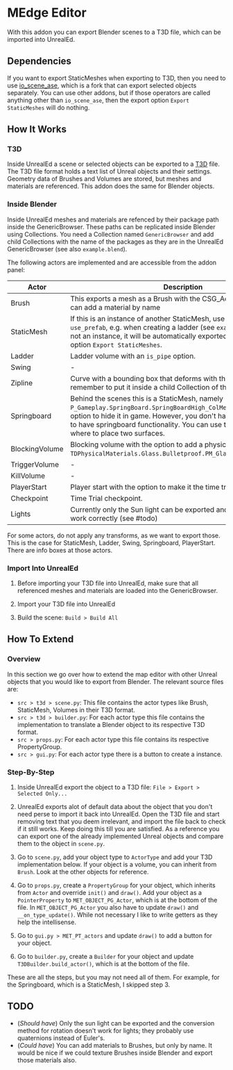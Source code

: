 # MEdge Editor

With this addon you can export Blender scenes to a T3D file, which can be imported into UnrealEd.

## Dependencies

If you want to export StaticMeshes when exporting to T3D, then you need to use [io_scene_ase](https://github.com/medge-tools/io_scene_ase), which is a fork that can export selected objects separately. You can use other addons, but if those operators are called anything other than `io_scene_ase`, then the export option `Export StaticMeshes` will do nothing.

## How It Works

### T3D

Inside UnrealEd a scene or selected objects can be exported to a [T3D](https://wiki.beyondunreal.com/Legacy:T3D_File) file. The T3D file format holds a text list of Unreal objects and their settings. Geometry data of Brushes and Volumes are stored, but meshes and materials are referenced. This addon does the same for Blender objects.

### Inside Blender

Inside UnrealEd meshes and materials are refenced by their package path inside the GenericBrowser. These paths can be replicated inside Blender using Collections. You need a Collection named `GenericBrowser` and add child Collections with the name of the packages as they are in the UnrealEd GenericBrowser (see also `example.blend`). 

The following actors are implemented and are accessible from the addon panel:

| Actor          | Description
|----------------|----------------
| Brush          | This exports a mesh as a Brush with the CSG_Add option and you can add a material by name
| StaticMesh     | If this is an instance of another StaticMesh, use the option `use_prefab`, e.g. when creating a ladder (see `example.blend`). If it is not an instance, it will be automatically exported with the export option `Export StaticMeshes`.
| Ladder         | Ladder volume with an `is_pipe` option.
| Swing          | -
| Zipline        | Curve with a bounding box that deforms with the curve. Do remember to put it inside a child Collection of the GenericBrowser.
| Springboard    | Behind the scenes this is a StaticMesh, namely `P_Gameplay.SpringBoard.SpringBoardHigh_ColMesh` and it has an option to hide it in game. However, you don't have to use this mesh to have springboard functionality. You can use this as a reference of where to place two surfaces.
| BlockingVolume | Blocking volume with the option to add a physical material like `TDPhysicalMaterials.Glass.Bulletproof.PM_Glass_BulletproofSlide`. 
| TriggerVolume  | -
| KillVolume     | - 
| PlayerStart    | Player start with the option to make it the time trial start.
| Checkpoint     | Time Trial checkpoint.
| Lights         | Currently only the Sun light can be exported and rotations do not work correctly (see #todo)

For some actors, do not apply any transforms, as we want to export those. This is the case for StaticMesh, Ladder, Swing, Springboard, PlayerStart. There are info boxes at those actors.

### Import Into UnrealEd

1. Before importing your T3D file into UnrealEd, make sure that all referenced meshes and materials are loaded into the GenericBrowser. 

2. Import your T3D file into UnrealEd

3. Build the scene: `Build > Build All`

## How To Extend

### Overview

In this section we go over how to extend the map editor with other Unreal objects that you would like to export from Blender. The relevant source files are:

- `src > t3d > scene.py`: This file contains the actor types like Brush, StaticMesh, Volumes in their T3D format.
- `src > t3d > builder.py`: For each actor type this file contains the implementation to translate a Blender object to its respective T3D format.
- `src > props.py`: For each actor type this file contains its respective PropertyGroup.
- `src > gui.py`: For each actor type there is a button to create a instance.

### Step-By-Step

1. Inside UnrealEd export the object to a T3D file: `File > Export > Selected Only...`

2. UnrealEd exports alot of default data about the object that you don't need perse to import it back into UnrealEd. Open the T3D file and start removing text that you deem irrelevant, and import the file back to check if it still works. Keep doing this till you are satisfied. As a reference you can export one of the already implemented Unreal objects and compare them to the object in `scene.py`.

3. Go to `scene.py`, add your object type to `ActorType` and add your T3D implementation below. If your object is a volume, you can inherit from `Brush`. Look at the other objects for reference.

4. Go to `props.py`, create a `PropertyGroup` for your object, which inherits from `Actor` and override `init()` and `draw()`. Add your object as a `PointerProperty` to `MET_OBJECT_PG_Actor`, which is at the bottom of the file. In `MET_OBJECT_PG_Actor` you also have to update `draw()` and `__on_type_update()`. While not necessary I like to write getters as they help the intellisense.

5. Go to `gui.py > MET_PT_actors` and update `draw()` to add a button for your object.

6. Go to `builder.py`, create a `Builder` for your object and update `T3DBuilder.build_actor()`, which is at the bottom of the file.

These are all the steps, but you may not need all of them. For example, for the Springboard, which is a StaticMesh, I skipped step 3. 

## TODO

- (*Should have*) Only the sun light can be exported and the conversion method for rotation doesn't work for lights; they probably use quaternions instead of Euler's.
- (*Could have*) You can add materials to Brushes, but only by name. It would be nice if we could texture Brushes inside Blender and export those materials also.
